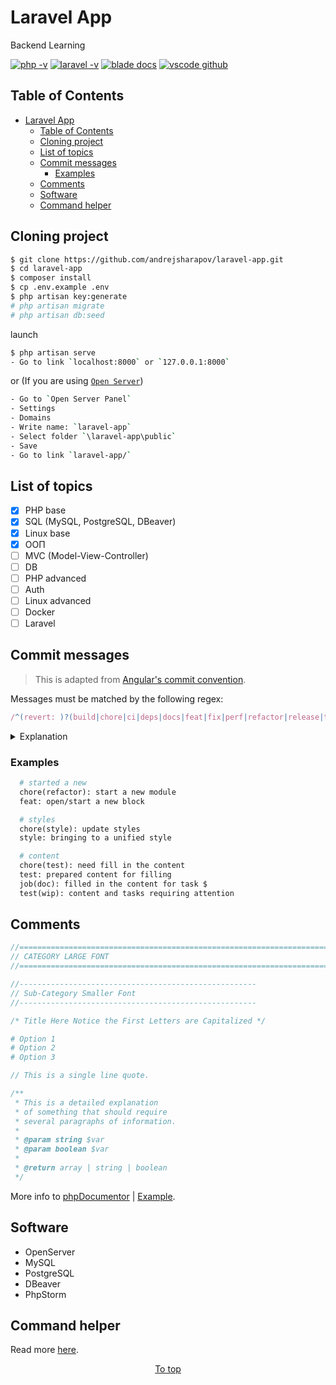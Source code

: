 # Laravel App

Backend Learning

[![php -v](https://img.shields.io/badge/php-7.4-7377ad)](https://www.php.net/manual/en/langref.php)
[![laravel -v](https://img.shields.io/badge/laravel-8-df5b4b)](https://laravel.com/docs/8.x)
[![blade docs](https://img.shields.io/badge/blade-docs-e31c1c)](https://laravel.com/docs/8.x/blade)
[![vscode github](https://img.shields.io/badge/github-dev-000000?logo=github)](https://github.dev/andrejsharapov/laravel-app)

## Table of Contents

- [Laravel App](#laravel-app)
  - [Table of Contents](#table-of-contents)
  - [Cloning project](#cloning-project)
  - [List of topics](#list-of-topics)
  - [Commit messages](#commit-messages)
    - [Examples](#examples)
  - [Comments](#comments)
  - [Software](#software)
  - [Command helper](#command-helper)

## Cloning project

```bash
$ git clone https://github.com/andrejsharapov/laravel-app.git
$ cd laravel-app
$ composer install
$ cp .env.example .env
$ php artisan key:generate
# php artisan migrate
# php artisan db:seed
```

launch

```bash
$ php artisan serve
- Go to link `localhost:8000` or `127.0.0.1:8000`
```

or (If you are using [`Open Server`](https://ospanel.io/))

```bash
- Go to `Open Server Panel`
- Settings
- Domains
- Write name: `laravel-app`
- Select folder `\laravel-app\public`
- Save
- Go to link `laravel-app/`
```


## List of topics

- [x] PHP base
- [x] SQL (MySQL, PostgreSQL, DBeaver)
- [x] Linux base
- [x] ООП
- [ ] MVC (Model-View-Controller)
- [ ] DB
- [ ] PHP advanced
- [ ] Auth
- [ ] Linux advanced
- [ ] Docker
- [ ] Laravel

## Commit messages

> This is adapted from [Angular's commit convention](https://github.com/conventional-changelog/conventional-changelog/tree/master/packages/conventional-changelog-angular).

Messages must be matched by the following regex:

```js
/^(revert: )?(build|chore|ci|deps|docs|feat|fix|perf|refactor|release|test|types|wip|workflow|workspace)(\(.+\))?: .{1,50}/;
```

<details>
  <summary>Explanation</summary>

|          On/Off          | Message   | Description                                                   |
|:------------------------:|-----------|:--------------------------------------------------------------|
| <ul><li>- [ ] </li></ul> | build     | Changes that affect the build system or external dependencies |
| <ul><li>- [x] </li></ul> | chore     | Chore development                                             |
| <ul><li>- [x] </li></ul> | ci        | Changes to our CI configuration files and scripts             |
| <ul><li>- [x] </li></ul> | deps      | Dependencies                                                  |
| <ul><li>- [x] </li></ul> | docs      | Documentation only changes                                    |
| <ul><li>- [x] </li></ul> | feat      | A new feature                                                 |
| <ul><li>- [x] </li></ul> | fix       | A bug fix                                                     |
| <ul><li>- [x] </li></ul> | perf      | A code change that improves performance                       |
| <ul><li>- [x] </li></ul> | refactor  | A code change that neither fixes a bug nor adds a feature     |
| <ul><li>- [ ] </li></ul> | release   | Start or prepare for a new release                            |
| <ul><li>- [x] </li></ul> | test      | Adding missing tests or correcting existing tests             |
| <ul><li>- [ ] </li></ul> | types     | Types                                                         |
| <ul><li>- [x] </li></ul> | wip       | Work in progress                                              |
| <ul><li>- [x] </li></ul> | workflow  | Workflow                                                      |
| <ul><li>- [x] </li></ul> | workspace | Workspace changes                                             |

</details>

### Examples

```apache
  # started a new
  chore(refactor): start a new module
  feat: open/start a new block
```

```apache
  # styles
  chore(style): update styles
  style: bringing to a unified style
```

```apache
  # content
  chore(test): need fill in the content
  test: prepared content for filling
  job(doc): filled in the content for task $
  test(wip): content and tasks requiring attention
```

## Comments

```php
//======================================================================
// CATEGORY LARGE FONT
//======================================================================

//-----------------------------------------------------
// Sub-Category Smaller Font
//-----------------------------------------------------

/* Title Here Notice the First Letters are Capitalized */

# Option 1
# Option 2
# Option 3

// This is a single line quote.
```

```js
/**
 * This is a detailed explanation
 * of something that should require
 * several paragraphs of information.
 *
 * @param string $var
 * @param boolean $var
 *
 * @return array | string | boolean
 */
```

More info
to [phpDocumentor](https://manual.phpdoc.org/HTMLSmartyConverter/HandS/phpDocumentor/tutorial_phpDocumentor.quickstart.pkg.html)
| [Example](https://manual.phpdoc.org/HTMLSmartyConverter/HandS/phpDocumentor/tutorial_sample2.pkg.html).

## Software

- OpenServer
- MySQL
- PostgreSQL
- DBeaver
- PhpStorm

<!--
- Visual Studio Code
    - SQLTools
    - SQL Formatter
    - SQLTools PostgreSQL
    - Comment Anchors
-->

## Command helper

Read more [here](https://github.com/andrejsharapov/laravel-app/tree/master/notes).

<p align="center">
<a href="#laravel-app" title="">To top</a>
</p>
